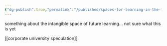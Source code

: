 ```yaml
---
{"dg-publish":true,"permalink":"/published/spaces-for-learning-in-the-future/","noteIcon":""}
---
```


something about the intangible space of future learning… not sure what this is yet

[[corporate university speculation]]
